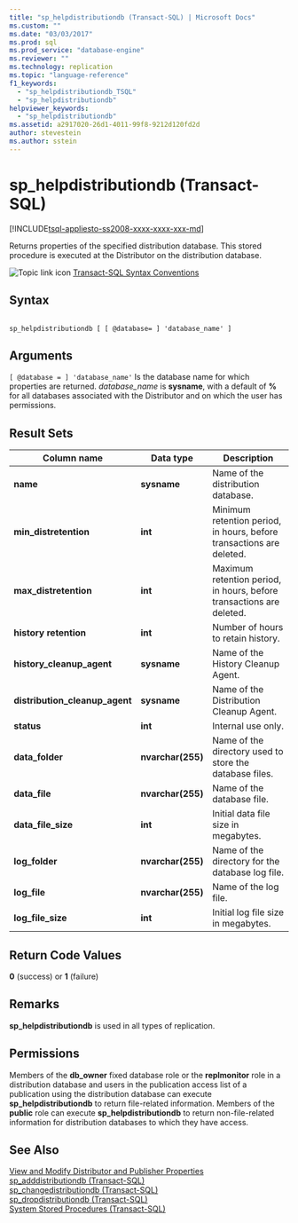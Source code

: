```yaml
---
title: "sp_helpdistributiondb (Transact-SQL) | Microsoft Docs"
ms.custom: ""
ms.date: "03/03/2017"
ms.prod: sql
ms.prod_service: "database-engine"
ms.reviewer: ""
ms.technology: replication
ms.topic: "language-reference"
f1_keywords: 
  - "sp_helpdistributiondb_TSQL"
  - "sp_helpdistributiondb"
helpviewer_keywords: 
  - "sp_helpdistributiondb"
ms.assetid: a2917020-26d1-4011-99f8-9212d120fd2d
author: stevestein
ms.author: sstein
---
```

# sp_helpdistributiondb (Transact-SQL)
[!INCLUDE[tsql-appliesto-ss2008-xxxx-xxxx-xxx-md](../../includes/tsql-appliesto-ss2008-xxxx-xxxx-xxx-md.md)]

  Returns properties of the specified distribution database. This stored procedure is executed at the Distributor on the distribution database.  
  
 ![Topic link icon](../../database-engine/configure-windows/media/topic-link.gif "Topic link icon") [Transact-SQL Syntax Conventions](../../t-sql/language-elements/transact-sql-syntax-conventions-transact-sql.md)  
  
## Syntax  
  
```  
  
sp_helpdistributiondb [ [ @database= ] 'database_name' ]  
```  
  
## Arguments  
`[ @database = ] 'database_name'`
 Is the database name for which properties are returned. *database_name* is **sysname**, with a default of **%** for all databases associated with the Distributor and on which the user has permissions.  
  
## Result Sets  
  
|Column name|Data type|Description|  
|-----------------|---------------|-----------------|  
|**name**|**sysname**|Name of the distribution database.|  
|**min_distretention**|**int**|Minimum retention period, in hours, before transactions are deleted.|  
|**max_distretention**|**int**|Maximum retention period, in hours, before transactions are deleted.|  
|**history retention**|**int**|Number of hours to retain history.|  
|**history_cleanup_agent**|**sysname**|Name of the History Cleanup Agent.|  
|**distribution_cleanup_agent**|**sysname**|Name of the Distribution Cleanup Agent.|  
|**status**|**int**|Internal use only.|  
|**data_folder**|**nvarchar(255)**|Name of the directory used to store the database files.|  
|**data_file**|**nvarchar(255)**|Name of the database file.|  
|**data_file_size**|**int**|Initial data file size in megabytes.|  
|**log_folder**|**nvarchar(255)**|Name of the directory for the database log file.|  
|**log_file**|**nvarchar(255)**|Name of the log file.|  
|**log_file_size**|**int**|Initial log file size in megabytes.|  
  
## Return Code Values  
 **0** (success) or **1** (failure)  
  
## Remarks  
 **sp_helpdistributiondb** is used in all types of replication.  
  
## Permissions  
 Members of the **db_owner** fixed database role or the **replmonitor** role in a distribution database and users in the publication access list of a publication using the distribution database can execute **sp_helpdistributiondb** to return file-related information. Members of the **public** role can execute **sp_helpdistributiondb** to return non-file-related information for distribution databases to which they have access.  
  
## See Also  
 [View and Modify Distributor and Publisher Properties](../../relational-databases/replication/view-and-modify-distributor-and-publisher-properties.md)   
 [sp_adddistributiondb &#40;Transact-SQL&#41;](../../relational-databases/system-stored-procedures/sp-adddistributiondb-transact-sql.md)   
 [sp_changedistributiondb &#40;Transact-SQL&#41;](../../relational-databases/system-stored-procedures/sp-changedistributiondb-transact-sql.md)   
 [sp_dropdistributiondb &#40;Transact-SQL&#41;](../../relational-databases/system-stored-procedures/sp-dropdistributiondb-transact-sql.md)   
 [System Stored Procedures &#40;Transact-SQL&#41;](../../relational-databases/system-stored-procedures/system-stored-procedures-transact-sql.md)  
  
  
